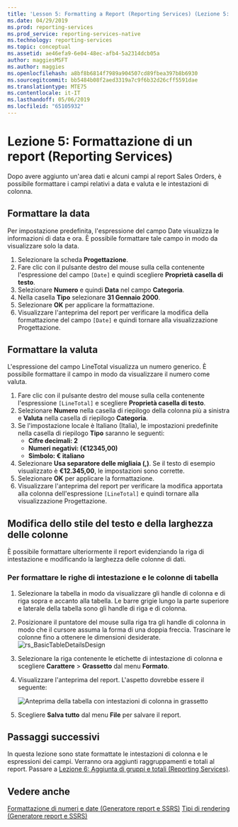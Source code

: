 ```yaml
---
title: 'Lesson 5: Formatting a Report (Reporting Services) (Lezione 5: Formattazione di un report (Reporting Services)) | Microsoft Docs'
ms.date: 04/29/2019
ms.prod: reporting-services
ms.prod_service: reporting-services-native
ms.technology: reporting-services
ms.topic: conceptual
ms.assetid: ae46efa9-6e04-48ec-afb4-5a2314dcb05a
author: maggiesMSFT
ms.author: maggies
ms.openlocfilehash: a8bf8b6814f7989a904507cd89fbea397b8b6930
ms.sourcegitcommit: bb5484b08f2aed3319a7c9f6b32d26cff5591dae
ms.translationtype: MTE75
ms.contentlocale: it-IT
ms.lasthandoff: 05/06/2019
ms.locfileid: "65105932"
---
```

# <a name="lesson-5-formatting-a-report-reporting-services"></a>Lezione 5: Formattazione di un report (Reporting Services)

Dopo avere aggiunto un'area dati e alcuni campi al report Sales Orders, è possibile formattare i campi relativi a data e valuta e le intestazioni di colonna.

## <a name="bkmk_format_date"></a>Formattare la data

Per impostazione predefinita, l'espressione del campo Date visualizza le informazioni di data e ora. È possibile formattare tale campo in modo da visualizzare solo la data.

1. Selezionare la scheda **Progettazione**.
2. Fare clic con il pulsante destro del mouse sulla cella contenente l'espressione del campo `[Date]` e quindi scegliere **Proprietà casella di testo**.
3. Selezionare **Numero** e quindi **Data** nel campo **Categoria**.
4. Nella casella **Tipo** selezionare **31 Gennaio 2000**.
5. Selezionare **OK** per applicare la formattazione.
6. Visualizzare l'anteprima del report per verificare la modifica della formattazione del campo `[Date]` e quindi tornare alla visualizzazione Progettazione.

## <a name="bkmk_format_currency"></a>Formattare la valuta

L'espressione del campo LineTotal visualizza un numero generico. È possibile formattare il campo in modo da visualizzare il numero come valuta.

1. Fare clic con il pulsante destro del mouse sulla cella contenente l'espressione `[LineTotal]` e scegliere **Proprietà casella di testo**.
2. Selezionare **Numero** nella casella di riepilogo della colonna più a sinistra e **Valuta** nella casella di riepilogo **Categoria**.
3. Se l'impostazione locale è Italiano (Italia), le impostazioni predefinite nella casella di riepilogo **Tipo** saranno le seguenti:
    - **Cifre decimali: 2**
    - **Numeri negativi: (€12345,00)**
    - **Simbolo: € italiano**
4. Selezionare **Usa separatore delle migliaia (,)**. Se il testo di esempio visualizzato è **€12.345,00**, le impostazioni sono corrette.
5. Selezionare **OK** per applicare la formattazione.
6. Visualizzare l'anteprima del report per verificare la modifica apportata alla colonna dell'espressione `[LineTotal]` e quindi tornare alla visualizzazione Progettazione.  

## <a name="bkmk_change_textstyle"></a>Modifica dello stile del testo e della larghezza delle colonne

È possibile formattare ulteriormente il report evidenziando la riga di intestazione e modificando la larghezza delle colonne di dati.

### <a name="to-format-header-rows-and-table-columns"></a>Per formattare le righe di intestazione e le colonne di tabella

1. Selezionare la tabella in modo da visualizzare gli handle di colonna e di riga sopra e accanto alla tabella. Le barre grigie lungo la parte superiore e laterale della tabella sono gli handle di riga e di colonna.

2. Posizionare il puntatore del mouse sulla riga tra gli handle di colonna in modo che il cursore assuma la forma di una doppia freccia. Trascinare le colonne fino a ottenere le dimensioni desiderate.
    ![rs_BasicTableDetailsDesign](media/rs-basictabledetailsdesign.png)

3. Selezionare la riga contenente le etichette di intestazione di colonna e scegliere **Carattere** > **Grassetto** dal menu **Formato**.

4. Visualizzare l'anteprima del report. L'aspetto dovrebbe essere il seguente:

    ![Anteprima della tabella con intestazioni di colonna in grassetto](media/rs-basictabledetailsformattedpreview.png "Anteprima della tabella con intestazioni di colonna in grassetto")  

5. Scegliere **Salva tutto** dal menu **File** per salvare il report.

## <a name="next-steps"></a>Passaggi successivi

In questa lezione sono state formattate le intestazioni di colonna e le espressioni dei campi. Verranno ora aggiunti raggruppamenti e totali al report. Passare a [Lezione 6: Aggiunta di gruppi e totali &#40;Reporting Services&#41;](lesson-6-adding-grouping-and-totals-reporting-services.md).

## <a name="see-also"></a>Vedere anche

[Formattazione di numeri e date &#40;Generatore report e SSRS&#41;](report-design/formatting-numbers-and-dates-report-builder-and-ssrs.md)
[Tipi di rendering &#40;Generatore report e SSRS&#41;](report-design/rendering-behaviors-report-builder-and-ssrs.md)
